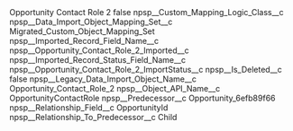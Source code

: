 <?xml version="1.0" encoding="UTF-8"?>
<CustomMetadata xmlns="http://soap.sforce.com/2006/04/metadata" xmlns:xsi="http://www.w3.org/2001/XMLSchema-instance" xmlns:xsd="http://www.w3.org/2001/XMLSchema">
    <label>Opportunity Contact Role 2</label>
    <protected>false</protected>
    <values>
        <field>npsp__Custom_Mapping_Logic_Class__c</field>
        <value xsi:nil="true"/>
    </values>
    <values>
        <field>npsp__Data_Import_Object_Mapping_Set__c</field>
        <value xsi:type="xsd:string">Migrated_Custom_Object_Mapping_Set</value>
    </values>
    <values>
        <field>npsp__Imported_Record_Field_Name__c</field>
        <value xsi:type="xsd:string">npsp__Opportunity_Contact_Role_2_Imported__c</value>
    </values>
    <values>
        <field>npsp__Imported_Record_Status_Field_Name__c</field>
        <value xsi:type="xsd:string">npsp__Opportunity_Contact_Role_2_ImportStatus__c</value>
    </values>
    <values>
        <field>npsp__Is_Deleted__c</field>
        <value xsi:type="xsd:boolean">false</value>
    </values>
    <values>
        <field>npsp__Legacy_Data_Import_Object_Name__c</field>
        <value xsi:type="xsd:string">Opportunity_Contact_Role_2</value>
    </values>
    <values>
        <field>npsp__Object_API_Name__c</field>
        <value xsi:type="xsd:string">OpportunityContactRole</value>
    </values>
    <values>
        <field>npsp__Predecessor__c</field>
        <value xsi:type="xsd:string">Opportunity_6efb89f66</value>
    </values>
    <values>
        <field>npsp__Relationship_Field__c</field>
        <value xsi:type="xsd:string">OpportunityId</value>
    </values>
    <values>
        <field>npsp__Relationship_To_Predecessor__c</field>
        <value xsi:type="xsd:string">Child</value>
    </values>
</CustomMetadata>
